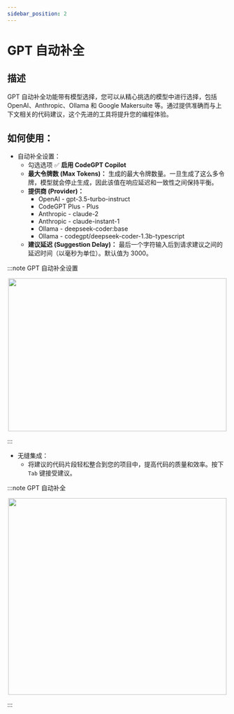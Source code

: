 ```yaml
---
sidebar_position: 2
---
```


# GPT 自动补全

## 描述
GPT 自动补全功能带有模型选择，您可以从精心挑选的模型中进行选择，包括 OpenAI、Anthropic、Ollama 和 Google Makersuite 等。通过提供准确而与上下文相关的代码建议，这个先进的工具将提升您的编程体验。

## 如何使用：
- 自动补全设置：
    - 勾选选项 ✅ **启用 CodeGPT Copilot**
    - **最大令牌数 (Max Tokens)：** 生成的最大令牌数量。一旦生成了这么多令牌，模型就会停止生成，因此该值在响应延迟和一致性之间保持平衡。
    - **提供商 (Provider)：**
        - OpenAI - gpt-3.5-turbo-instruct
        - CodeGPT Plus - Plus
        - Anthropic - claude-2
        - Anthropic - claude-instant-1
        - Ollama - deepseek-coder:base
        - Ollama - codegpt/deepseek-coder-1.3b-typescript
    - **建议延迟 (Suggestion Delay)：** 最后一个字符输入后到请求建议之间的延迟时间（以毫秒为单位）。默认值为 3000。

:::note GPT 自动补全设置
<p align="center">
      <img width="500" height="350" src="https://github.com/davila7/code-gpt-docs/assets/37567214/14693326-ee6c-4696-875b-b360188b969d" />
</p>
:::

- 无缝集成：
    - 将建议的代码片段轻松整合到您的项目中，提高代码的质量和效率。按下 `Tab` 键接受建议。

:::note GPT 自动补全
<p align="center">
      <img width="500" height="450" src="https://github.com/davila7/code-gpt-docs/assets/37567214/a3f1d2b5-fc0b-4338-926d-287fcb02465c" />
</p>
:::
